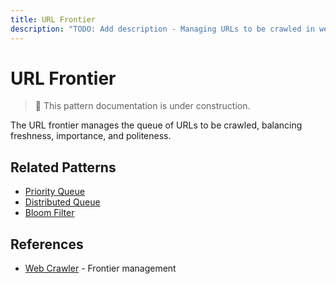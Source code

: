 ```yaml
---
title: URL Frontier
description: "TODO: Add description - Managing URLs to be crawled in web crawlers"
---
```


# URL Frontier

> 🚧 This pattern documentation is under construction.

The URL frontier manages the queue of URLs to be crawled, balancing freshness, importance, and politeness.

## Related Patterns
- [Priority Queue](priority-queue.md)
- [Distributed Queue](distributed-queue.md)
- [Bloom Filter](bloom-filter.md)

## References
- [Web Crawler](../case-studies/web-crawler.md) - Frontier management